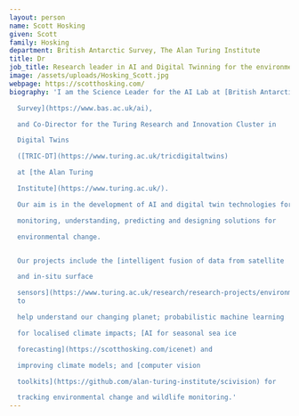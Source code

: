 ```yaml
---
layout: person
name: Scott Hosking
given: Scott
family: Hosking
department: British Antarctic Survey, The Alan Turing Institute
title: Dr
job_title: Research leader in AI and Digital Twinning for the environment
image: /assets/uploads/Hosking_Scott.jpg
webpage: https://scotthosking.com/
biography: 'I am the Science Leader for the AI Lab at [British Antarctic

  Survey](https://www.bas.ac.uk/ai),

  and Co-Director for the Turing Research and Innovation Cluster in

  Digital Twins

  ([TRIC-DT](https://www.turing.ac.uk/tricdigitaltwins)

  at [the Alan Turing

  Institute](https://www.turing.ac.uk/).

  Our aim is in the development of AI and digital twin technologies for

  monitoring, understanding, predicting and designing solutions for

  environmental change.


  Our projects include the [intelligent fusion of data from satellite

  and in-situ surface

  sensors](https://www.turing.ac.uk/research/research-projects/environmental-monitoring-blending-satellite-and-surface-data)
  to

  help understand our changing planet; probabilistic machine learning

  for localised climate impacts; [AI for seasonal sea ice

  forecasting](https://scotthosking.com/icenet) and

  improving climate models; and [computer vision

  toolkits](https://github.com/alan-turing-institute/scivision) for

  tracking environmental change and wildlife monitoring.'
---
```

